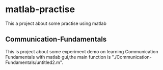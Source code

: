 # matlab-practise

  This a project about some practise using matlab
  
## Communication-Fundamentals

  This is project about some experiment demo on learning Communication Fundamentals with matlab gui,the main function is "./Communication-Fundamentals/untitled2.m".
